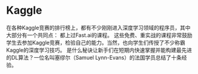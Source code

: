 # Kaggle
在各种Kaggle竞赛的排行榜上，都有不少刚刚进入深度学习领域的程序员，其中大部分有一个共同点： 都上过Fast.ai的课程。 这些免费、重实战的课程非常鼓励学生去参加Kaggle竞赛，检验自己的能力。当然，也向学生们传授了不少称霸Kaggle的深度学习技巧。 是什么秘诀让新手们在短期内快速掌握并能构建最先进的DL算法？一位名叫塞缪尔（Samuel Lynn-Evans）的法国学员总结了十条经验。
